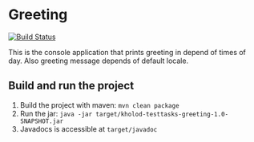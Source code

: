 # Greeting

[![Build Status](https://travis-ci.org/khdimon/Greeting.svg?branch=master)](https://travis-ci.org/khdimon/Greeting)

This is the console application that prints greeting in depend of times of day.
Also greeting message depends of default locale.

## Build and run the project

1. Build the project with maven: `mvn clean package`
1. Run the jar:
`java -jar target/kholod-testtasks-greeting-1.0-SNAPSHOT.jar`
1. Javadocs is accessible at `target/javadoc`
